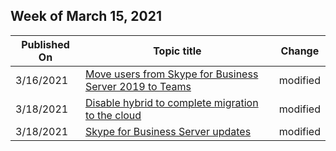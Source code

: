 <!-- This file is generated automatically each week. Changes made to this file will be overwritten.-->



## Week of March 15, 2021


| Published On |Topic title | Change |
|------|------------|--------|
| 3/16/2021 | [Move users from Skype for Business Server 2019 to Teams](../../SfbHybrid/hybrid/move-users-from-on-premises-to-teams.md) | modified |
| 3/18/2021 | [Disable hybrid to complete migration to the cloud](../../SfbHybrid/hybrid/cloud-consolidation-disabling-hybrid.md) | modified |
| 3/18/2021 | [Skype for Business Server updates](../../SfbServer/sfb-server-updates.md) | modified |